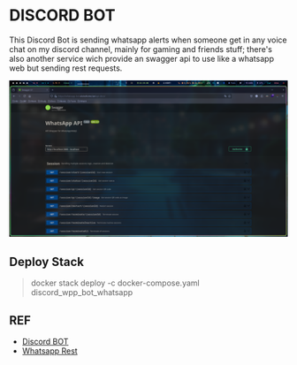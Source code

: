 # DISCORD BOT
This Discord Bot is sending whatsapp alerts when someone get in any voice chat on my discord channel, mainly for gaming and friends stuff; there's also another service wich provide an swagger api to use like a whatsapp web but sending rest requests.

![swagger](../../../../static/images/swagger-discord.png)

## Deploy Stack
> docker stack deploy -c docker-compose.yaml discord_wpp_bot_whatsapp

## REF
- [Discord BOT](https://github.com/AleixoLucas42/whatsapp_discord_bot)
- [Whatsapp Rest](https://github.com/avoylenko/wwebjs-api)
